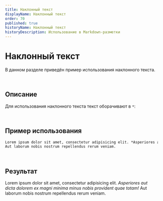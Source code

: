 ```yaml
---
title: Наклонный текст
displayName: Наклонный текст
order: 70
published: true
historyName: Наклонный текст
historyDescription: Использование в Markdown-разметки
---
```


# Наклонный текст
В данном разделе приведён пример использования наклонного текста.

<br/>

## Описание
Для использования наклонного текста текст оборачивают в `*`:

<br/>

## Пример использования
```md
Lorem ipsum dolor sit amet, consectetur adipisicing elit. *Asperiores aut dicta dolorem ex magni minima minus nobis provident quae totam!*
Aut laborum nobis nostrum repellendus rerum veniam.
```

<br/>

## Результат
Lorem ipsum dolor sit amet, consectetur adipisicing elit. *Asperiores aut dicta dolorem ex magni minima minus nobis provident quae totam!*
Aut laborum nobis nostrum repellendus rerum veniam.
